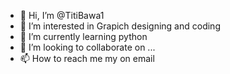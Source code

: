 - 👋 Hi, I’m @TitiBawa1
- 👀 I’m interested in Grapich designing and coding 
- 🌱 I’m currently learning python
- 💞️ I’m looking to collaborate on ...
- 📫 How to reach me my  on email

<!---
TitiBawa1/TitiBawa1 is a ✨ special ✨ repository because its `README.md` (this file) appears on your GitHub profile.
You can click the Preview link to take a look at your changes.
--->
